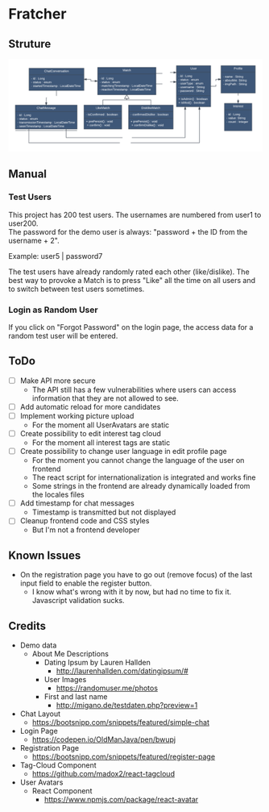 # Fratcher #

## Struture ##
![Class Diagramm](/doc/fratcher_class_diagramm.png)

## Manual ##

### Test Users ###
This project has 200 test users. The usernames are numbered from user1 to user200.  
The password for the demo user is always: "password + the ID from the username + 2".

Example: user5 | password7

The test users have already randomly rated each other (like/dislike). The best way to provoke a Match is to press "Like" all the time on all users and to switch between test users sometimes.  

### Login as Random User ###
If you click on "Forgot Password" on the login page, the access data for a random test user will be entered.

## ToDo ##
- [ ] Make API more secure
    * The API still has a few vulnerabilities where users can access information that they are not allowed to see.  
- [ ] Add automatic reload for more candidates
- [ ] Implement working picture upload
    * For the moment all UserAvatars are static
- [ ] Create possibility to edit interest tag cloud
    * For the moment all interest tags are static
- [ ] Create possibility to change user language in edit profile page
    * For the moment you cannot change the language of the user on frontend
    * The react script for internationalization is integrated and works fine
    * Some strings in the frontend are already dynamically loaded from the locales files
- [ ] Add timestamp for chat messages
    * Timestamp is transmitted but not displayed
- [ ] Cleanup frontend code and CSS styles
    * But I'm not a frontend developer 

    
## Known Issues ##
* On the registration page you have to go out (remove focus) of the last input field to enable the register button.
    * I know what's wrong with it by now, but had no time to fix it. Javascript validation sucks.

## Credits ##

* Demo data
    * About Me Descriptions
        * Dating Ipsum by Lauren Hallden
            * http://laurenhallden.com/datingipsum/#
        * User Images
            * https://randomuser.me/photos
        * First and last name
            * http://migano.de/testdaten.php?preview=1            
* Chat Layout
    * https://bootsnipp.com/snippets/featured/simple-chat
* Login Page
    * https://codepen.io/OldManJava/pen/bwupj
* Registration Page
    * https://bootsnipp.com/snippets/featured/register-page
* Tag-Cloud Component
    * https://github.com/madox2/react-tagcloud
 * User Avatars
    * React Component
        *  https://www.npmjs.com/package/react-avatar

